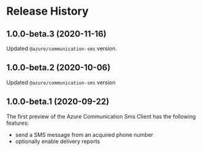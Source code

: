 # Release History

## 1.0.0-beta.3 (2020-11-16)

Updated `@azure/communication-sms` version.

## 1.0.0-beta.2 (2020-10-06)

Updated `@azure/communication-sms` version

## 1.0.0-beta.1 (2020-09-22)

The first preview of the Azure Communication Sms Client has the following features:

- send a SMS message from an acquired phone number
- optionally enable delivery reports
